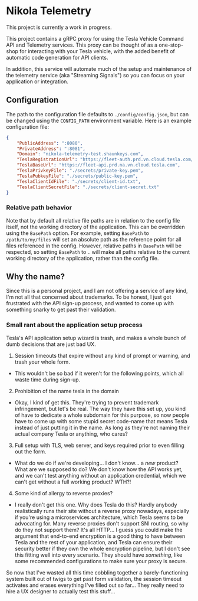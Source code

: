 # Nikola Telemetry

This project is currently a work in progress.

This project contains a gRPC proxy for using the Tesla Vehicle Command API and
Telemetry services. This proxy can be thought of as a one-stop-shop for
interacting with your Tesla vehicle, with the added benefit of automatic code
generation for API clients.

In addition, this service will automate much of the setup and maintenance of
the telemetry service (aka "Streaming Signals") so you can focus on your
application or integration.


## Configuration

The path to the configuration file defaults to `./config/config.json`, but can
be changed using the `CONFIG_PATH` environment variable. Here is an example
configuration file:

```json
{
	"PublicAddress": ":8080",
	"PrivateAddress": ":8081",
	"Domain": "nikola-telemetry-test.shaunkeys.com",
	"TeslaRegistrationUrl": "https://fleet-auth.prd.vn.cloud.tesla.com/oauth2/v3/token",
	"TeslaBaseUrl": "https://fleet-api.prd.na.vn.cloud.tesla.com",
	"TeslaPrivkeyFile": "./secrets/private-key.pem",
	"TeslaPubkeyFile": "./secrets/public-key.pem",
	"TeslaClientIdFile": "./secrets/client-id.txt",
	"TeslaClientSecretFile": "./secrets/client-secret.txt"
}
```


### Relative path behavior

Note that by default all relative file paths are in relation to the config file
itself, not the working directory of the application. This can be overridden
using the `BasePath` option. For example, setting `BasePath` to
`/path/to/my/files` will set an absolute path as the reference point for all
files referenced in the config. However, relative paths in `BasePath` will be
respected, so setting `BasePath` to `.` will make all paths relative to the
current working directory of the application, rather than the config file.


## Why the name?

Since this is a personal project, and I am not offering a service of any kind,
I'm not all that concerned about trademarks. To be honest, I just got
frustrated with the API sign-up process, and wanted to come up with something
snarky to get past their validation.


### Small rant about the application setup process

Tesla's API application setup wizard is trash, and makes a whole bunch of dumb
decisions that are just bad UX.

1. Session timeouts that expire without any kind of prompt or warning, and
   trash your whole form.
  * This wouldn't be so bad if it weren't for the following points, which all
    waste time during sign-up.
2. Prohibition of the name tesla in the domain
  * Okay, I kind of get this. They're trying to prevent trademark infringement,
    but let's be real. The way they have this set up, you kind of have to
    dedicate a whole subdomain for this purpose, so now people have to come up
    with some stupid secret code-name that means Tesla instead of just putting
    it in the name. As long as they're not naming their actual company Tesla or
    anything, who cares?
3. Full setup with TLS, web server, and keys required prior to even filling out
   the form.
  * What do we do if we're developing... I don't know... a *new* product? What
    are we supposed to do? We don't know how the API works yet, and we can't
    test anything without an application credential, which we can't get without
    a full working product? WTH?!
4. Some kind of allergy to reverse proxies?
  * I really don't get this one. Why does Tesla do this? Hardly anybody
    realistically runs their site without a reverse proxy nowadays, especially
    if you're using a microservices architecture, which Tesla seems to be
    advocating for. Many reverse proxies don't support SNI routing, so why do
    they not support them? It's all HTTP... I guess you could make the argument
    that end-to-end encryption is a good thing to have between Tesla and the
    rest of your application, and Tesla can ensure their security better if
    they own the whole encryption pipeline, but I don't see this fitting well
    into every scenario. They should have *something*, like some recommended
    configurations to make sure your proxy is secure.

So now that I've wasted all this time cobbling together a barely-functioning
system built out of twigs to get past form validation, the session timeout
activates and erases everything I've filled out so far... They really need to
hire a UX designer to actually test this stuff...
